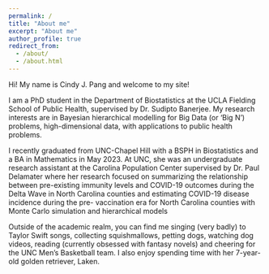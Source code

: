 ```yaml
---
permalink: /
title: "About me"
excerpt: "About me"
author_profile: true
redirect_from: 
  - /about/
  - /about.html
---
```


Hi! My name is Cindy J. Pang and welcome to my site!  

I am a PhD student in the Department of Biostatistics at the UCLA Fielding School
of Public Health, supervised by Dr. Sudipto Banerjee. My research interests are in Bayesian
hierarchical modelling for Big Data (or ‘Big N’) problems, high-dimensional data, with
applications to public health problems.  

I recently graduated from UNC-Chapel Hill with a BSPH in Biostatistics and a BA in
Mathematics in May 2023. At UNC, she was an undergraduate research assistant at the Carolina
Population Center supervised by Dr. Paul Delamater where her research focused on summarizing
the relationship between pre-existing immunity levels and COVID-19 outcomes during the Delta Wave in North Carolina counties and estimating COVID-19 disease incidence during the pre-
vaccination era for North Carolina counties with Monte Carlo simulation and hierarchical models  

Outside of the academic realm, you can find me singing (very badly) to Taylor Swift songs,
collecting squishmallows, petting dogs, watching dog videos, reading (currently obsessed with fantasy novels) and cheering for the UNC Men’s Basketball team. I also enjoy spending time with her 7-year-old golden retriever, Laken.